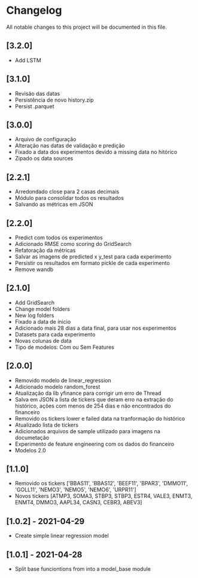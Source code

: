 # Changelog
All notable changes to this project will be documented in this file.

## [3.2.0]
* Add LSTM

## [3.1.0]
* Revisão das datas
* Persistência de novo history.zip
* Persist .parquet

## [3.0.0]
* Arquivo de configuração
* Alteração nas datas de validação e predição
* Fixado a data dos experimentos devido a missing data no hitórico
* Zipado os data sources

## [2.2.1]
* Arredondado close para 2 casas decimais
* Módulo para consolidar todos os resultados
* Salvando as métricas em JSON

## [2.2.0]
* Predict com todos os experimentos
* Adicionado RMSE como scoring do GridSearch
* Refatoração da métricas
* Salvar as imagens de predicted x y_test para cada experimento
* Persistir os resultados em formato pickle de cada experimento
* Remove wandb

## [2.1.0]
* Add GridSearch
* Change model folders
* New log folders
* Fixado a data de ínicio
* Adicionado mais 28 dias a data final, para usar nos experimentos
* Datasets para cada experimento
* Novas colunas de data
* Tipo de modelos: Com ou Sem Features

## [2.0.0]
* Removido modelo de linear_regression
* Adicionado modelo random_forest
* Atualização da lib yfinance para corrigir um erro de Thread
* Salva em JSON a lista de tickers que deram erro na extração do histórico, 
ações com menos de 254 dias e não encontrados do financeiro
* Removido os tickers lower e failed data na tranformação do histórico
* Atualizado lista de tickers
* Adicionados arquivos de sample utilizado para imagens na documetação
* Experimento de feature engineering com os dados do financeiro
* Modelos 2.0

## [1.1.0]
* Removido os tickers ['BBAS11', 'BBAS12', 'BEEF11', 'BPAR3', 'DMMO11', 'GOLL11', 'NEMO3', 'NEMO5', 'NEMO6', 'URPR11']
* Novos tickers [ATMP3, SOMA3, STBP3, STBP3, ESTR4, VALE3, ENMT3, ENMT4, DMMO3, AAPL34, CASN3, CEBR3, ABEV3]

## [1.0.2] - 2021-04-29
* Create simple linear regression model

## [1.0.1] - 2021-04-28
* Split base funciontions from into a model_base module